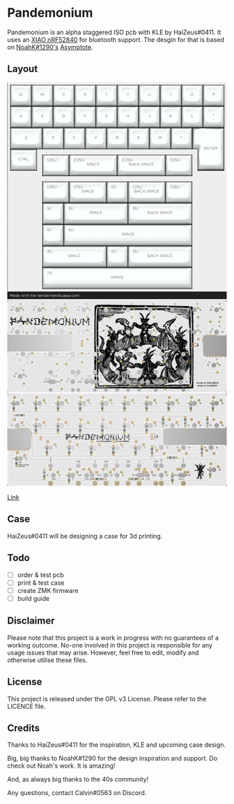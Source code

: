 # Pandemonium
 
Pandemonium is an alpha staggered ISO pcb with KLE by HaiZeus#0411. It uses an [XIAO nRF52840](https://www.seeedstudio.com/Seeed-XIAO-BLE-nRF52840-p-5201.html) for bluetooth support. The desgin for that is based on [NoahK#1290's](https://kiserdesigns.bigcartel.com/) [Asymptote](https://github.com/KiserDesigns/Asymptote). 

## Layout

![](https://github.com/calvin-mcd/pandemonium/blob/main/Images/KLE.png)
![](https://github.com/calvin-mcd/pandemonium/blob/main/Images/top.png)
![](https://github.com/calvin-mcd/pandemonium/blob/main/Images/bottom.png)

[Link](http://www.keyboard-layout-editor.com/#/gists/b0a595a186fab9d96212efed305105f0)

## Case

HaiZeus#0411 will be designing a case for 3d printing.
  
## Todo

- [ ] order & test pcb
- [ ] print & test case
- [ ] create ZMK firmware
- [ ] build guide

## Disclaimer

Please note that this project is a work in progress with no guarantees of a working outcome. No-one involved in this project is responsible for any usage issues that may arise. However, feel free to edit, modify and otherwise utilise these files.

## License

This project is released under the GPL v3 License. Please refer to the LICENCE file.

## Credits

Thanks to HaiZeus#0411 for the inspiration, KLE and upcoming case design.

Big, big thanks to NoahK#1290 for the design inspiration and support. Do check out Noah's work. It is amazing!

And, as always big thanks to the 40s community!

Any questions, contact Calvin\#0563 on Discord. 

